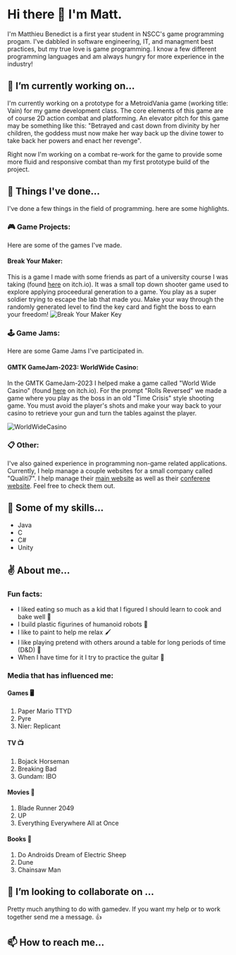 # Hi there 👋 I'm Matt.

I'm Matthieu Benedict is a first year student in NSCC's game programming progam. I've dabbled in software engineering, IT, and managment best practices, but my true love is game programming. I know a few different programming languages and am always hungry for more experience in the industry!

## 💼 I’m currently working on...
I'm currently working on a prototype for a MetroidVania game (working title: Vain) for my game development class. The core elements of this game are of course 2D action combat and platforming. An elevator pitch for this game may be something like this: "Betrayed and cast down from divinity by her children, the goddess must now make her way back up the divine tower to take back her powers and enact her revenge".

Right now I'm working on a combat re-work for the game to provide some more fluid and responsive combat than my first prototype build of the project.

## 📂 Things I've done...
I've done a few things in the field of programming. here are some highlights.

### 🎮 Game Projects:
Here are some of the games I've made.
#### Break Your Maker:
This is a game I made with some friends as part of a university course I was taking (found [here](https://twitchton.itch.io/break-your-maker) on itch.io). It was a small top down shooter game used to explore applying proceedural generation to a game. You play as a super soldier trying to escape the lab that made you. Make your way through the randomly generated level to find the key card and fight the boss to earn your freedom!
![Break Your Maker Key](https://github.com/gdmbenedict/gdmbenedict/assets/97464794/bca19e70-0b04-43e1-ae27-9ec7ca3df58d)

### 🕹️ Game Jams:
Here are some Game Jams I've participated in.
#### GMTK GameJam-2023: WorldWide Casino:
In the GMTK GameJam-2023 I helped make a game called "World Wide Casino" (found [here](https://arizoba.itch.io/worldwide-casino) on itch.io). For the prompt "Rolls Reversed" we made a game where you play as the boss in an old "Time Crisis" style shooting game. You must avoid the player's shots and make your way back to your casino to retrieve your gun and turn the tables against the player.

![WorldWideCasino](https://github.com/gdmbenedict/gdmbenedict/assets/97464794/70073a7b-f6cb-4157-9b94-06cbbece7293)

### 📋 Other:
I've also gained experience in programming non-game related applications. Currently, I help manage a couple websites for a small company called "Qualiti7". I help manage their [main website](https://qualiti7.com/) as well as their [conferene website](https://iq7conference.com/?lang=en). Feel free to check them out.

## 💪 Some of my skills...
- Java
- C
- C#
- Unity

## ✌️ About me...

### Fun facts:
- I liked eating so much as a kid that I figured I should learn to cook and bake well 🍳
- I build plastic figurines of humanoid robots 🤖
- I like to paint to help me relax 🖌️
- I like playing pretend with others around a table for long periods of time (D&D) 🐉
- When I have time for it I try to practice the guitar 🎸

### Media that has influenced me:
#### Games 🖥️
1. Paper Mario TTYD
2. Pyre
3. Nier: Replicant
#### TV 📺
1. Bojack Horseman
2. Breaking Bad
3. Gundam: IBO
#### Movies 🎥
1. Blade Runner 2049
2. UP
3. Everything Everywhere All at Once
#### Books 📖
1. Do Androids Dream of Electric Sheep
2. Dune
3. Chainsaw Man

## 👯 I’m looking to collaborate on ...
Pretty much anything to do with gamedev. If you want my help or to work together send me a message. 👍

## 📫 How to reach me...
<!--
**gdmbenedict/gdmbenedict** is a ✨ _special_ ✨ repository because its `README.md` (this file) appears on your GitHub profile.

Here are some ideas to get you started:

- 🔭 I’m currently working on ...
- 🌱 I’m currently learning ...
- 👯 I’m looking to collaborate on ...
- 🤔 I’m looking for help with ...
- 💬 Ask me about ...
- 📫 How to reach me: ...
- 😄 Pronouns: ...
- ⚡ Fun fact: ...
-->
